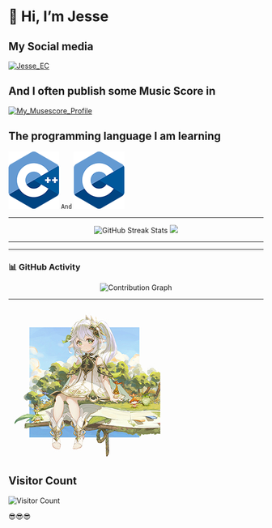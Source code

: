 # 👋 Hi, I’m Jesse

## My Social media

[![Jesse_EC](https://img.shields.io/badge/Bilibili-Jesse_EC-pink)](https://space.bilibili.com/474319456)

## And I often publish some Music Score in

[![My_Musescore_Profile](https://img.shields.io/badge/Orchestral-Musescore-blue)](https://musescore.com/user/57234246)

## The programming language I am learning

![mordenC++](./img/ISO_C++_Logo.png) `And` ![C](./img/ISO_C_Logo.png)

---

<!-- GitHub Stats with Custom Design -->
<div align="center">
  <img src="https://github-readme-streak-stats.herokuapp.com/?user=JesseZ332623&theme=radical&fire=ff6b6b&currStreakLabel=ffffff&ring=bb2acf&background=151515&sideNums=ffffff&sideLabels=ffffff" alt="GitHub Streak Stats" />
  <img src="https://github-readme-stats.vercel.app/api?username=JesseZ332623&show_icons=true&title_color=ffffff&icon_color=ffbb2c&text_color=ffffff&bg_color=0d1117" />
</div>

---

---

### 📊 **GitHub Activity**
<div align="center">
  <img src="https://github-readme-activity-graph.vercel.app/graph?username=JesseZ332623&theme=react-dark&bg_color=151515&line=00bfff&point=ffffff&color=00bfff" alt="Contribution Graph" />
</div>

---

![头像](./img/Nahida_and_Lanaro.png)

## Visitor Count

![Visitor Count](https://profile-counter.glitch.me/JesseZ332623/count.svg)

😎😎😎
